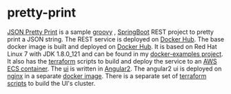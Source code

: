 # pretty-print


[JSON Pretty Print](http://pretty-print-ui-dev-alb-ecs-169084364.us-east-1.elb.amazonaws.com/) is a sample [groovy](http://groovy-lang.org/) , [SpringBoot](https://spring.io/guides/gs/spring-boot/) REST project to pretty print a JSON string. The REST service is deployed on [Docker Hub](https://hub.docker.com/r/chuckh/pretty-print/). The base docker image is built and deployed on [Docker Hub](https://hub.docker.com/r/chuckh/rhel7-jdk/). It is based on Red Hat Linux 7 with JDK 1.8.0_121 and can be found in my [docker-examples project](https://github.com/chuckhutchinson2/docker-examples/tree/master/rhel7-java). It also has the [terraform](https://www.terraform.io/) scripts to build and deploy the service to an [AWS ECS container](https://github.com/chuckhutchinson2/pretty-print/tree/master/aws). The [ui](https://github.com/chuckhutchinson2/pretty-print/tree/master/pretty-print-ui) is written in [Angular2](https://angular.io/).  The angular2 ui is deployed on [nginx](https://nginx.org/en/) in a separate [docker image](https://hub.docker.com/r/chuckh/pretty-print-ui/).   There is a separate set of [terraform scripts](https://github.com/chuckhutchinson2/pretty-print/tree/master/aws-ui)  to build the UI's cluster.

 